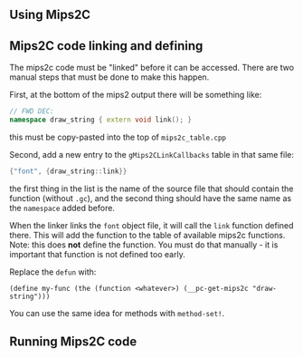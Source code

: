 ## Using Mips2C

## Mips2C code linking and defining
The mips2c code must be "linked" before it can be accessed. There are two manual steps that must be done to make this happen.

First, at the bottom of the mips2 output there will be something like:
```cpp
// FWD DEC:
namespace draw_string { extern void link(); }
```
this must be copy-pasted into the top of `mips2c_table.cpp`

Second, add a new entry to the `gMips2CLinkCallbacks` table in that same file:
```cpp
{"font", {draw_string::link}}
```
the first thing in the list is the name of the source file that should contain the function (without `.gc`), and the second thing should have the same name as the `namespace` added before.

When the linker links the `font` object file, it will call the `link` function defined there.  This will add the function to the table of available mips2c functions.  Note: this does **not** define the function. You must do that manually - it is important that function is not defined too early.

Replace the `defun` with:
```
(define my-func (the (function <whatever>) (__pc-get-mips2c "draw-string")))
```

You can use the same idea for methods with `method-set!`.

## Running Mips2C code